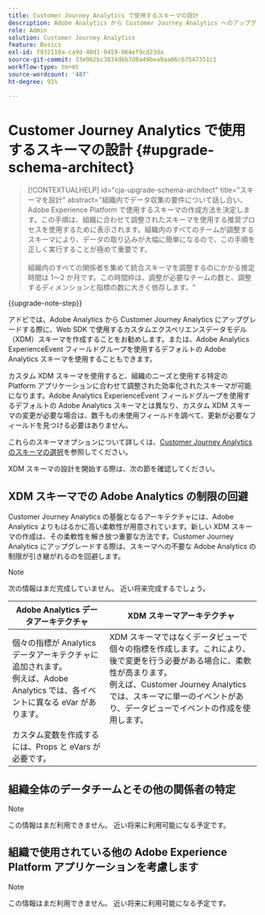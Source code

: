 ```yaml
---
title: Customer Journey Analytics で使用するスキーマの設計
description: Adobe Analytics から Customer Journey Analytics へのアップグレード時に推奨されるパスについて説明します。
role: Admin
solution: Customer Journey Analytics
feature: Basics
exl-id: f932110a-ca9d-40d1-9459-064ef9cd23da
source-git-commit: 33e962bc3834d6b7d0a49bea9aa06c67547351c1
workflow-type: tm+mt
source-wordcount: '487'
ht-degree: 91%

---
```


# Customer Journey Analytics で使用するスキーマの設計 {#upgrade-schema-architect}

<!-- markdownlint-disable MD034 -->

>[!CONTEXTUALHELP]
>id="cja-upgrade-schema-architect"
>title="スキーマを設計"
>abstract="組織内でデータ収集の要件について話し合い、Adobe Experience Platform で使用するスキーマの作成方法を決定します。この手順は、組織に合わせて調整されたスキーマを使用する推奨プロセスを使用するために表示されます。組織内のすべてのチームが調整するスキーマにより、データの取り込みが大幅に簡単になるので、この手順を正しく実行することが極めて重要です。<br><br>組織内のすべての関係者を集めて統合スキーマを調整するのにかかる推定時間は 1～2 か月です。この時間枠は、調整が必要なチームの数と、調整するディメンションと指標の数に大きく依存します。"

<!-- markdownlint-enable MD034 -->

{{upgrade-note-step}}

アドビでは、Adobe Analytics から Customer Journey Analytics にアップグレードする際に、Web SDK で使用するカスタムエクスペリエンスデータモデル（XDM）スキーマを作成することをお勧めします。または、Adobe Analytics ExperienceEvent フィールドグループを使用するデフォルトの Adobe Analytics スキーマを使用することもできます。

カスタム XDM スキーマを使用すると、組織のニーズと使用する特定の Platform アプリケーションに合わせて調整された効率化されたスキーマが可能になります。Adobe Analytics ExperienceEvent フィールドグループを使用するデフォルトの Adobe Analytics スキーマとは異なり、カスタム XDM スキーマの変更が必要な場合は、数千もの未使用フィールドを調べて、更新が必要なフィールドを見つける必要はありません。

これらのスキーマオプションについて詳しくは、[Customer Journey Analytics のスキーマの選択](/help/getting-started/cja-upgrade/cja-upgrade-schema-existing.md)を参照してください。

XDM スキーマの設計を開始する際は、次の節を確認してください。

## XDM スキーマでの Adobe Analytics の制限の回避

Customer Journey Analytics の基盤となるアーキテクチャには、Adobe Analytics よりもはるかに高い柔軟性が用意されています。新しい XDM スキーマの作成は、その柔軟性を解き放つ重要な方法です。Customer Journey Analytics にアップグレードする際は、スキーマへの不要な Adobe Analytics の制限が引き継がれるのを回避します。

>[!NOTE]
>
>次の情報はまだ完成していません。 近い将来完成するでしょう。

| Adobe Analytics データアーキテクチャ | XDM スキーマアーキテクチャ |
|---------|----------|
| 個々の指標が Analytics データアーキテクチャに追加されます。<br/>例えば、Adobe Analytics では、各イベントに異なる eVar があります。 | XDM スキーマではなくデータビューで個々の指標を作成します。これにより、後で変更を行う必要がある場合に、柔軟性が高まります。<br/>例えば、Customer Journey Analytics では、スキーマに単一のイベントがあり、データビューでイベントの作成を使用します。 |
| カスタム変数を作成するには、Props と eVars が必要です。 |  |

## 組織全体のデータチームとその他の関係者の特定

>[!NOTE]
>
>この情報はまだ利用できません。 近い将来に利用可能になる予定です。

## 組織で使用されている他の Adobe Experience Platform アプリケーションを考慮します

>[!NOTE]
>
>この情報はまだ利用できません。 近い将来に利用可能になる予定です。
